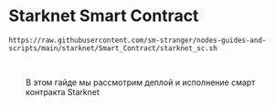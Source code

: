 <style>
  p{
    padding:30px
  }
</style>

<h1>Starknet Smart Contract</h1>

<pre><code>https://raw.githubusercontent.com/sm-stranger/nodes-guides-and-scripts/main/starknet/Smart_Contract/starknet_sc.sh</code></pre>

<p>В этом гайде мы рассмотрим деплой и исполнение смарт контракта Starknet</p>
